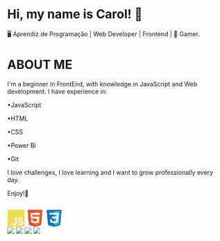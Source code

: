 # Hi, my name is Carol! 👋

  🖥️ Aprendiz de Programação | Web Developer | Frontend | 
  👾 Gamer.
  #

# ABOUT ME
I'm a beginner in FrontEnd, with knowledge in JavaScript and Web development.
I have experience in:

•JavaScript

•HTML

•CSS

•Power Bi

•Git

I love challenges, I love learning and I want to grow professionally every day.

Enjoy!🥰
##



  <img align="center" height="40" width="40" src="https://raw.githubusercontent.com/devicons/devicon/master/icons/javascript/javascript-plain.svg">
   <img align="center" height="40" width="40" src="https://raw.githubusercontent.com/devicons/devicon/master/icons/html5/html5-original.svg">
  <img align="center" height="40" width="40" src="https://raw.githubusercontent.com/devicons/devicon/master/icons/css3/css3-original.svg">
  
<div>
  <a href="https://instagram.com/caroli_fps" target="_blank"><img src="https://img.shields.io/badge/-Instagram-%23E4405F?style=for-the-badge&logo=instagram&logoColor=white" target="_blank"></a>
 	<a href="https://www.twitch.tv/carolindafps_" target="_blank"><img src="https://img.shields.io/badge/Twitch-9146FF?style=for-the-badge&logo=twitch&logoColor=white" target="_blank"></a>
  <a href = "mailto:carolindamottaa24@gmail.com"><img src="https://img.shields.io/badge/-Gmail-%23333?style=for-the-badge&logo=gmail&logoColor=white" target="_blank"></a>
  <a href="https://www.linkedin.com/in/carolina-motta-8ba2462a9/" target="_blank"><img src="https://img.shields.io/badge/-LinkedIn-%230077B5?style=for-the-badge&logo=linkedin&logoColor=white" target="_blank">
  </div>

  
